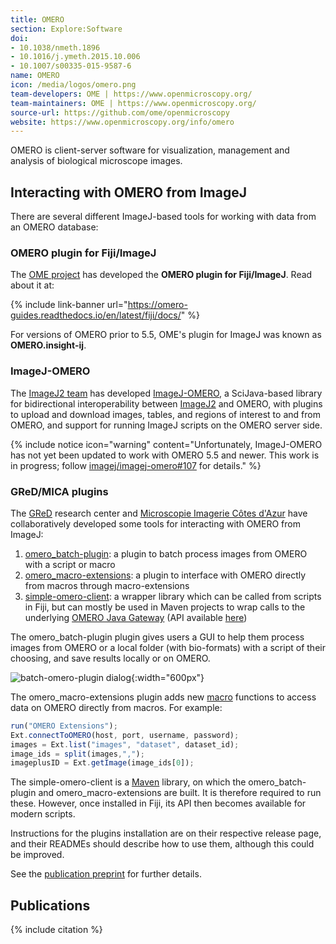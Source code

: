 ```yaml
---
title: OMERO
section: Explore:Software
doi:
- 10.1038/nmeth.1896
- 10.1016/j.ymeth.2015.10.006
- 10.1007/s00335-015-9587-6
name: OMERO
icon: /media/logos/omero.png
team-developers: OME | https://www.openmicroscopy.org/
team-maintainers: OME | https://www.openmicroscopy.org/
source-url: https://github.com/ome/openmicroscopy
website: https://www.openmicroscopy.org/info/omero
---
```


OMERO is client-server software for visualization, management and analysis of biological microscope images.

## Interacting with OMERO from ImageJ

There are several different ImageJ-based tools for working with data from an OMERO database:

### OMERO plugin for Fiji/ImageJ

The [OME project](https://openmicroscopy.org/) has developed the **OMERO plugin for Fiji/ImageJ**. Read about it at:

{% include link-banner url="https://omero-guides.readthedocs.io/en/latest/fiji/docs/" %}

For versions of OMERO prior to 5.5, OME's plugin for ImageJ was known as **OMERO.insight-ij**.

### ImageJ-OMERO

The [ImageJ2 team](/people) has developed [ImageJ-OMERO](https://github.com/imagej/imagej-omero), a SciJava-based library for bidirectional interoperability between [ImageJ2](/software/imagej2) and OMERO, with plugins to upload and download images, tables, and regions of interest to and from OMERO, and support for running ImageJ scripts on the OMERO server side.

{% include notice icon="warning" content="Unfortunately, ImageJ-OMERO has not yet been updated to work with OMERO 5.5 and newer. This work is in progress; follow [imagej/imagej-omero#107](https://github.com/imagej/imagej-omero/pull/107) for details." %}

### GReD/MICA plugins

The [GReD](https://www.gred-clermont.fr/) research center and [Microscopie Imagerie Côtes d'Azur](https://univ-cotedazur.fr/mica) have collaboratively developed some tools for interacting with OMERO from ImageJ:

1. [omero\_batch-plugin](https://github.com/GReD-Clermont/omero_batch-plugin): a plugin to batch process images from OMERO with a script or macro
2. [omero\_macro-extensions](https://github.com/GReD-Clermont/omero_macro-extensions): a plugin to interface with OMERO directly from macros through macro-extensions
3. [simple-omero-client](https://github.com/GReD-Clermont/simple-omero-client): a wrapper library which can be called from scripts in Fiji, but can mostly be used in Maven projects to wrap calls to the underlying [OMERO Java Gateway](https://github.com/ome/omero-gateway-java) (API available [here](https://api.igred.fr/simple-omero-client/))

The omero\_batch-plugin plugin gives users a GUI to help them process images from OMERO or a local folder (with bio-formats) with a script of their choosing, and save results locally or on OMERO.

![batch-omero-plugin dialog](https://aws1.discourse-cdn.com/business4/uploads/imagej/optimized/3X/e/f/ef69a367bcccb225e2428a38600d71d77eee2ee4_2_1380x872.gif){:width="600px"}

The omero\_macro-extensions plugin adds new [macro](/scripting/macro) functions to access data on OMERO directly from macros. For example:

```javascript
run("OMERO Extensions");
Ext.connectToOMERO(host, port, username, password);
images = Ext.list("images", "dataset", dataset_id);
image_ids = split(images,",");
imageplusID = Ext.getImage(image_ids[0]);
```

The simple-omero-client is a [Maven](/develop/maven) library, on which the omero\_batch-plugin and omero\_macro-extensions are built. It is therefore required to run these. However, once installed in Fiji, its API then becomes available for modern scripts.

Instructions for the plugins installation are on their respective release page, and their READMEs should describe how to use them, although this could be improved.

See the [publication preprint](https://f1000research.com/articles/11-392/v1) for further details.

## Publications

{% include citation %}
